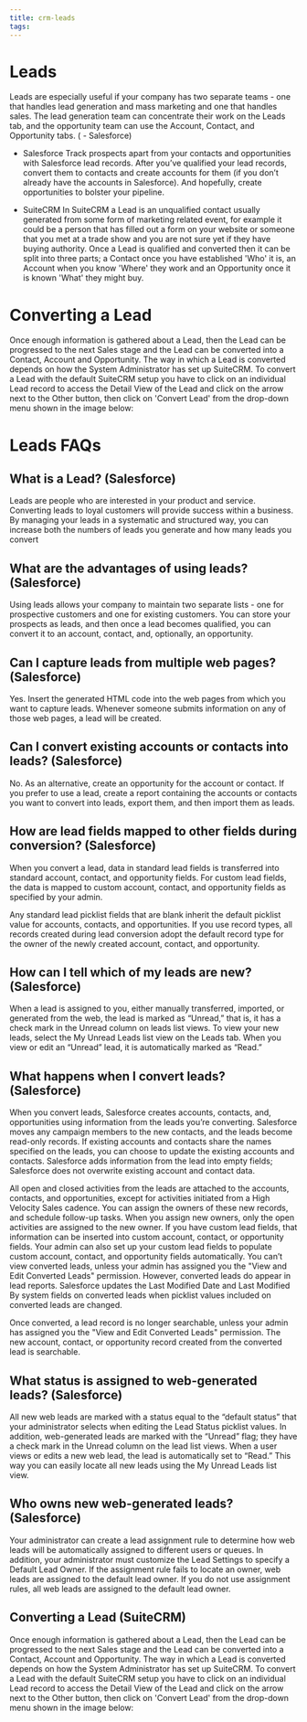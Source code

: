 ```yaml
---
title: crm-leads
tags:
---
```


# Leads

Leads are especially useful if your company has two separate teams - one that handles lead generation and mass marketing and one that handles sales. The lead generation team can concentrate their work on the Leads tab, and the opportunity team can use the Account, Contact, and Opportunity tabs. ( - Salesforce)

* Salesforce
Track prospects apart from your contacts and opportunities with Salesforce lead records.
After you’ve qualified your lead records, convert them to contacts and create accounts for them (if you don’t already have the accounts in Salesforce).
And hopefully, create opportunities to bolster your pipeline.

* SuiteCRM
In SuiteCRM a Lead is an unqualified contact usually generated from some form of marketing related event, for example it could be a person that has filled out a form on your website or someone that you met at a trade show and you are not sure yet if they have buying authority.
Once a Lead is qualified and converted then it can be split into three parts; a Contact once you have established 'Who' it is, an Account when you know 'Where' they work and an Opportunity once it is known 'What' they might buy.


# Converting a Lead
Once enough information is gathered about a Lead, then the Lead can be progressed to the next Sales stage and the Lead can be converted into a Contact, Account and Opportunity. The way in which a Lead is converted depends on how the System Administrator has set up SuiteCRM. To convert a Lead with the default SuiteCRM setup you have to click on an individual Lead record to access the Detail View of the Lead and click on the arrow next to the Other button, then click on 'Convert Lead' from the drop-down menu shown in the image below:

# Leads FAQs
## What is a Lead? (Salesforce)
Leads are people who are interested in your product and service.
Converting leads to loyal customers will provide success within a business.
By managing your leads in a systematic and structured way, you can increase both the numbers of leads you generate and how many leads you convert

## What are the advantages of using leads? (Salesforce)
Using leads allows your company to maintain two separate lists - one for prospective customers and one for existing customers.
You can store your prospects as leads, and then once a lead becomes qualified, you can convert it to an account, contact, and, optionally, an opportunity.

## Can I capture leads from multiple web pages? (Salesforce)
Yes. Insert the generated HTML code into the web pages from which you want to capture leads. Whenever someone submits information on any of those web pages, a lead will be created.

## Can I convert existing accounts or contacts into leads? (Salesforce)
No. As an alternative, create an opportunity for the account or contact. If you prefer to use a lead, create a report containing the accounts or contacts you want to convert into leads, export them, and then import them as leads.

## How are lead fields mapped to other fields during conversion? (Salesforce)
When you convert a lead, data in standard lead fields is transferred into standard account, contact, and opportunity fields.
For custom lead fields, the data is mapped to custom account, contact, and opportunity fields as specified by your admin.

Any standard lead picklist fields that are blank inherit the default picklist value for accounts, contacts, and opportunities.
If you use record types, all records created during lead conversion adopt the default record type for the owner of the newly created account, contact, and opportunity.

## How can I tell which of my leads are new? (Salesforce)
When a lead is assigned to you, either manually transferred, imported, or generated from the web, the lead is marked as “Unread,” that is, it has a check mark in the Unread column on leads list views.
To view your new leads, select the My Unread Leads list view on the Leads tab.
When you view or edit an “Unread” lead, it is automatically marked as “Read.”

## What happens when I convert leads? (Salesforce)
When you convert leads, Salesforce creates accounts, contacts, and, opportunities using information from the leads you’re converting.
Salesforce moves any campaign members to the new contacts, and the leads become read-only records.
If existing accounts and contacts share the names specified on the leads, you can choose to update the existing accounts and contacts.
Salesforce adds information from the lead into empty fields; Salesforce does not overwrite existing account and contact data.

All open and closed activities from the leads are attached to the accounts, contacts, and opportunities, except for activities initiated from a High Velocity Sales cadence.
You can assign the owners of these new records, and schedule follow-up tasks.
When you assign new owners, only the open activities are assigned to the new owner.
If you have custom lead fields, that information can be inserted into custom account, contact, or opportunity fields.
Your admin can also set up your custom lead fields to populate custom account, contact, and opportunity fields automatically.
You can’t view converted leads, unless your admin has assigned you the "View and Edit Converted Leads" permission.
However, converted leads do appear in lead reports.
Salesforce updates the Last Modified Date and Last Modified By system fields on converted leads when picklist values included on converted leads are changed.

Once converted, a lead record is no longer searchable, unless your admin has assigned you the "View and Edit Converted Leads" permission.
The new account, contact, or opportunity record created from the converted lead is searchable.

## What status is assigned to web-generated leads? (Salesforce)
All new web leads are marked with a status equal to the “default status” that your administrator selects when editing the Lead Status picklist values.
In addition, web-generated leads are marked with the “Unread” flag; they have a check mark in the Unread column on the lead list views.
When a user views or edits a new web lead, the lead is automatically set to “Read.”
This way you can easily locate all new leads using the My Unread Leads list view.

## Who owns new web-generated leads? (Salesforce)
Your administrator can create a lead assignment rule to determine how web leads will be automatically assigned to different users or queues.
In addition, your administrator must customize the Lead Settings to specify a Default Lead Owner.
If the assignment rule fails to locate an owner, web leads are assigned to the default lead owner.
If you do not use assignment rules, all web leads are assigned to the default lead owner.

## Converting a Lead (SuiteCRM)
Once enough information is gathered about a Lead, then the Lead can be progressed to the next Sales stage and the Lead can be converted into a Contact, Account and Opportunity.
The way in which a Lead is converted depends on how the System Administrator has set up SuiteCRM.
To convert a Lead with the default SuiteCRM setup you have to click on an individual Lead record to access the Detail View of the Lead and click on the arrow next to the Other button, then click on 'Convert Lead' from the drop-down menu shown in the image below:
